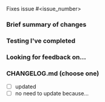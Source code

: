 Fixes issue #<issue_number>

### Brief summary of changes

### Testing I've completed

### Looking for feedback on...

### CHANGELOG.md (choose one)

- [ ] updated
- [ ] no need to update because...
